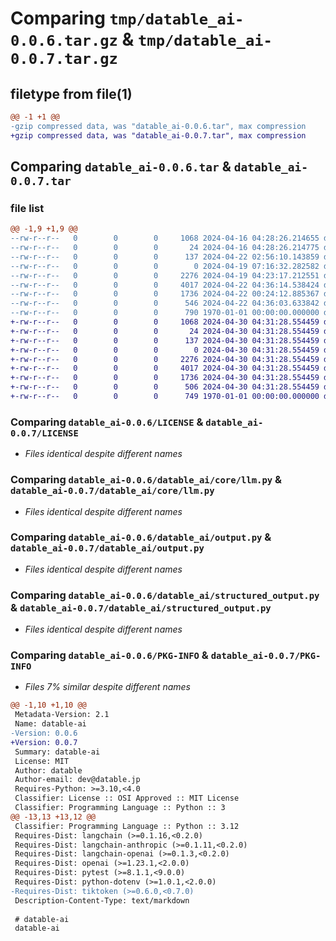 # Comparing `tmp/datable_ai-0.0.6.tar.gz` & `tmp/datable_ai-0.0.7.tar.gz`

## filetype from file(1)

```diff
@@ -1 +1 @@
-gzip compressed data, was "datable_ai-0.0.6.tar", max compression
+gzip compressed data, was "datable_ai-0.0.7.tar", max compression
```

## Comparing `datable_ai-0.0.6.tar` & `datable_ai-0.0.7.tar`

### file list

```diff
@@ -1,9 +1,9 @@
--rw-r--r--   0        0        0     1068 2024-04-16 04:28:26.214655 datable_ai-0.0.6/LICENSE
--rw-r--r--   0        0        0       24 2024-04-16 04:28:26.214775 datable_ai-0.0.6/README.md
--rw-r--r--   0        0        0      137 2024-04-22 02:56:10.143859 datable_ai-0.0.6/datable_ai/__init__.py
--rw-r--r--   0        0        0        0 2024-04-19 07:16:32.282582 datable_ai-0.0.6/datable_ai/core/__init__.py
--rw-r--r--   0        0        0     2276 2024-04-19 04:23:17.212551 datable_ai-0.0.6/datable_ai/core/llm.py
--rw-r--r--   0        0        0     4017 2024-04-22 04:36:14.538424 datable_ai-0.0.6/datable_ai/output.py
--rw-r--r--   0        0        0     1736 2024-04-22 00:24:12.885367 datable_ai-0.0.6/datable_ai/structured_output.py
--rw-r--r--   0        0        0      546 2024-04-22 04:36:03.633842 datable_ai-0.0.6/pyproject.toml
--rw-r--r--   0        0        0      790 1970-01-01 00:00:00.000000 datable_ai-0.0.6/PKG-INFO
+-rw-r--r--   0        0        0     1068 2024-04-30 04:31:28.554459 datable_ai-0.0.7/LICENSE
+-rw-r--r--   0        0        0       24 2024-04-30 04:31:28.554459 datable_ai-0.0.7/README.md
+-rw-r--r--   0        0        0      137 2024-04-30 04:31:28.554459 datable_ai-0.0.7/datable_ai/__init__.py
+-rw-r--r--   0        0        0        0 2024-04-30 04:31:28.554459 datable_ai-0.0.7/datable_ai/core/__init__.py
+-rw-r--r--   0        0        0     2276 2024-04-30 04:31:28.554459 datable_ai-0.0.7/datable_ai/core/llm.py
+-rw-r--r--   0        0        0     4017 2024-04-30 04:31:28.554459 datable_ai-0.0.7/datable_ai/output.py
+-rw-r--r--   0        0        0     1736 2024-04-30 04:31:28.554459 datable_ai-0.0.7/datable_ai/structured_output.py
+-rw-r--r--   0        0        0      506 2024-04-30 04:31:28.554459 datable_ai-0.0.7/pyproject.toml
+-rw-r--r--   0        0        0      749 1970-01-01 00:00:00.000000 datable_ai-0.0.7/PKG-INFO
```

### Comparing `datable_ai-0.0.6/LICENSE` & `datable_ai-0.0.7/LICENSE`

 * *Files identical despite different names*

### Comparing `datable_ai-0.0.6/datable_ai/core/llm.py` & `datable_ai-0.0.7/datable_ai/core/llm.py`

 * *Files identical despite different names*

### Comparing `datable_ai-0.0.6/datable_ai/output.py` & `datable_ai-0.0.7/datable_ai/output.py`

 * *Files identical despite different names*

### Comparing `datable_ai-0.0.6/datable_ai/structured_output.py` & `datable_ai-0.0.7/datable_ai/structured_output.py`

 * *Files identical despite different names*

### Comparing `datable_ai-0.0.6/PKG-INFO` & `datable_ai-0.0.7/PKG-INFO`

 * *Files 7% similar despite different names*

```diff
@@ -1,10 +1,10 @@
 Metadata-Version: 2.1
 Name: datable-ai
-Version: 0.0.6
+Version: 0.0.7
 Summary: datable-ai
 License: MIT
 Author: datable
 Author-email: dev@datable.jp
 Requires-Python: >=3.10,<4.0
 Classifier: License :: OSI Approved :: MIT License
 Classifier: Programming Language :: Python :: 3
@@ -13,13 +13,12 @@
 Classifier: Programming Language :: Python :: 3.12
 Requires-Dist: langchain (>=0.1.16,<0.2.0)
 Requires-Dist: langchain-anthropic (>=0.1.11,<0.2.0)
 Requires-Dist: langchain-openai (>=0.1.3,<0.2.0)
 Requires-Dist: openai (>=1.23.1,<2.0.0)
 Requires-Dist: pytest (>=8.1.1,<9.0.0)
 Requires-Dist: python-dotenv (>=1.0.1,<2.0.0)
-Requires-Dist: tiktoken (>=0.6.0,<0.7.0)
 Description-Content-Type: text/markdown
 
 # datable-ai
 datable-ai
```

